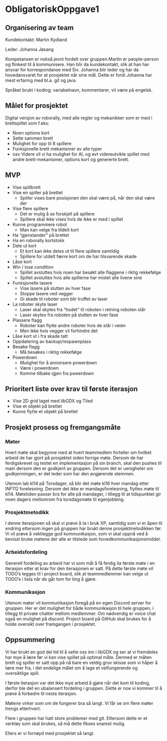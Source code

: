 # ObligatoriskOppgave1 #

## Organisering av team ##

Kundekontakt: Martin Kydland

Leder: Johanna Jøsang

Kompetansen er nokså jevnt fordelt over gruppen.Martin er people-person og flinkest til å kommunisere. Han blir da kundekontakt, slik at han har ansvar for korrespondanse med Siv. Johanna blir leder og har da hovedansvaret for at prosjektet når sine mål. Dette er fordi Johanna har mest erfaring med bl.a. git og java.

Språket brukt i koding; variabelnavn, kommentarer, vil være på engelsk.


## Målet for prosjektet ##

Digital versjon av roborally, med alle regler og mekanikker som er med i brettspillet som f.eks:

* Noen options kort
* Sette sammen brett
* Mulighet for opp til 8 spillere
* Funksjonelle brett mekanismer av alle typer
* osv
Videre vil vi ha mulighet for AI, og evt videreutvikle spillet med andre brett-mekanismer, options kort og genererte brett.

## MVP ##

* Vise spillbrett
* Vise en spiller på brettet
  * Spiller vises bare posisjonen den skal være på, når den skal være der
* Vise flere spillere
  * Det er mulig å se forskjell på spillere
  * Spillere skal ikke vises hvis de ikke er med i spillet
* Kunne programmere robot
  * Man kan velge fra tildelt kort
* Ha “gjenstander” på brettet
* Ha en roborally kortstokk
* Dele ut kort
  * Et kort kan ikke deles ut til flere spillere samtidig
  * Spillere for utdelt færre kort om de har tilsvarende skade
* Låse kort
* Win / lose condition
  * Spillet avsluttes hvis noen har besøkt alle flaggene i riktig rekkefølge
  * Spillet avsluttes hvis alle spillerne har mistet alle livene sine
* Funksjonelle lasere
  * Vise lasere på slutten av hver fase
  * Stoppe lasere ved vegger
  * Gi skade til roboter som blir truffet av laser
* La roboter skyte laser
  * Laser skal skytes fra “hodet” til roboten i retning roboten står
  * Laser skytes fra roboten på slutten av hver fase
* Plassere flagg
  * Roboter kan flytte andre roboter hvis de står i veien
  * Men ikke hvis vegger vil forhindre det
* Låse kort ut i fra skade tatt
* Oppdatering av backup/respawnplass
* Besøke flagg
  * Må besøkes i riktig rekkefølge
* Powerdown
  * Mulighet for å annonsere powerdown
  * Være i powerdown
  * Komme tilbake igjen fra powerdown

## Prioritert liste over krav til første iterasjon ##

* Vise 2D grid laget med libGDX og Tiled
* Vise et objekt på brettet
* Kunne flytte et objekt på brettet

## Prosjekt prosess og fremgangsmåte ##

### Møter ###

Hvert møte skal begynne med at hvert teammedlem forteller om hvilket arbeid de har gjort på prosjektet siden forrige møte. Dersom de har ferdigskrevet og testet en implementasjon på sin branch, skal den pushes til main dersom den er godkjent av gruppen. Dersom det er uenigheter om godkjenningen, er det leder som har den avgjørende stemmen.

Utenom lab kl14 på Torsdager, så blir det møte kl16 hver mandag etter INF112 forelesning. Dersom det ikke er mandagsforelesning, flyttes møte til kl14. Møtetiden passer bra for alle på mandager, i tillegg til at tidspunktet gir noen dagers mellomrom fra torsdagsmøte til egenjobbing.

### Prosjektmetodikk ### 

I denne iterasjonen så skal vi prøve å ta i bruk XP, samtidig som vi er åpen til endring ettersom ingen på gruppen har brukt denne prosjektmetodikken før. Vi vil prøve å vektlegge god kommunikasjon, som vi skal oppnå ved å bevisst bruke møtene der alle er tilstede som hovedkommunikasjonsmiddel.

### Arbeidsfordeling ###

Generell fordeling av arbeid har vi som mål å få ferdig ila første møte i en iterasjon etter at krav for den iterasjonen er satt. På dette første møte vil TODO’s legges til i project board, slik at teammedlemmer kan velge ut TODO’s i lista når de går tom for ting å gjøre.

### Kommunikasjon ###

Utenom møter vil kommunikasjon foregå på en egen Discord server for gruppen. Her er det mulighet for både kommunikasjon til hele gruppen, i tillegg til private chatter mellom medlemmer. Om nødvendig er voice chat også en mulighet på discord. Project board på GitHub skal brukes for å holde oversikt over framgangen i prosjektet.

## Oppsummering ## 

Vi har brukt en god del tid til å sette oss inn i libGDX og ser at vi fremdeles har mye å lære før vi kan vise spillet på optimal måte. Dermed er måten brett og spiller er satt opp på nå bare en veldig grov skisse som vi håper å lære mer fra, i det endelige målet om å lage et velfungerende og oversiktlige spill.

I første iterasjon var det ikke mye arbeid å gjøre når det kom til koding, derfor ble det en ubalansert fordeling i gruppen. Dette er noe vi kommer til å prøve å forbedre til neste iterasjon. 

Møtene virker som om de fungerer bra så langt. Vi får se om flere møter trengs etterhvert. 

Flere i gruppen har hatt store problemer med git. Ettersom dette er et verktøy som skal brukes, så må dette fikses snarest mulig. 

Ellers er vi fornøyd med prosjektet så langt.
